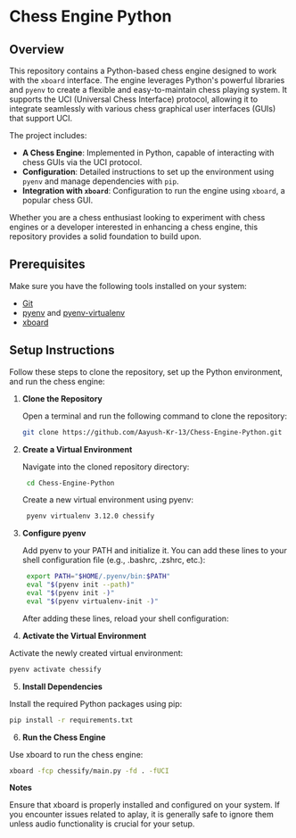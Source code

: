 # Chess Engine Python

## Overview

This repository contains a Python-based chess engine designed to work with the `xboard` interface. The engine leverages Python's powerful libraries and `pyenv` to create a flexible and easy-to-maintain chess playing system. It supports the UCI (Universal Chess Interface) protocol, allowing it to integrate seamlessly with various chess graphical user interfaces (GUIs) that support UCI.

The project includes:
- **A Chess Engine**: Implemented in Python, capable of interacting with chess GUIs via the UCI protocol.
- **Configuration**: Detailed instructions to set up the environment using `pyenv` and manage dependencies with `pip`.
- **Integration with `xboard`**: Configuration to run the engine using `xboard`, a popular chess GUI.

Whether you are a chess enthusiast looking to experiment with chess engines or a developer interested in enhancing a chess engine, this repository provides a solid foundation to build upon.

## Prerequisites

Make sure you have the following tools installed on your system:
- [Git](https://git-scm.com/)
- [pyenv](https://github.com/pyenv/pyenv) and [pyenv-virtualenv](https://github.com/pyenv/pyenv-virtualenv)
- [xboard](https://www.gnu.org/software/xboard/)

## Setup Instructions

Follow these steps to clone the repository, set up the Python environment, and run the chess engine:

1. **Clone the Repository**

   Open a terminal and run the following command to clone the repository:

   ```bash
   git clone https://github.com/Aayush-Kr-13/Chess-Engine-Python.git
   
2. **Create a Virtual Environment**

   Navigate into the cloned repository directory:

   ```bash
    cd Chess-Engine-Python
   ```
   Create a new virtual environment using pyenv:
   ```bash
    pyenv virtualenv 3.12.0 chessify
   
3. **Configure pyenv**

   Add pyenv to your PATH and initialize it. You can add these lines to your shell configuration file (e.g., .bashrc, .zshrc, etc.):

   ```bash
    export PATH="$HOME/.pyenv/bin:$PATH"
    eval "$(pyenv init --path)"
    eval "$(pyenv init -)"
    eval "$(pyenv virtualenv-init -)"
    ```
    After adding these lines, reload your shell configuration:

4. **Activate the Virtual Environment**

  Activate the newly created virtual environment:

  ```bash
  pyenv activate chessify
  ```
5. **Install Dependencies**

  Install the required Python packages using pip:
  ```bash
  pip install -r requirements.txt
  ```

6. **Run the Chess Engine**

  Use xboard to run the chess engine:

  ```bash
  xboard -fcp chessify/main.py -fd . -fUCI
  ```

**Notes**

Ensure that xboard is properly installed and configured on your system.
If you encounter issues related to aplay, it is generally safe to ignore them unless audio functionality is crucial for your setup.
